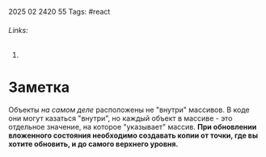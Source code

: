 2025 02 2420 55
Tags: #react 
###### Links: 
1) 
# Заметка
Объекты _на самом деле_ расположены не "внутри" массивов. В коде они могут казаться "внутри", но каждый объект в массиве - это отдельное значение, на которое "указывает" массив.
**При обновлении вложенного состояния необходимо создавать копии от точки, где вы хотите обновить, и до самого верхнего уровня.**